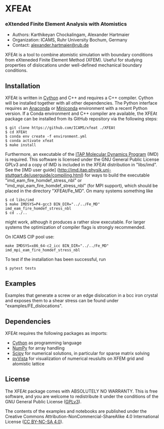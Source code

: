 # XFEAt

### eXtended Finite Element Analysis with Atomistics

  - Authors: Karthikeyan Chockalingam, Alexander Hartmaier
  - Organization: ICAMS, Ruhr University Bochum, Germany
  - Contact: <alexander.hartmaier@rub.de>


XFEAt is a tool to combine atomistic simulation with boundary conditions from eXteneded Finite Element Method (XFEM). Useful for studying properties of dislocations under well-defined mechanical boundary conditions.

## Installation
XFEAt is written in [Cython](https://cython.org) and C++ and requires a C++ compiler. Cython will be installed together with all other dependencies. The Python interface requires an [Anaconda](https://www.anaconda.com/products/individual) or [Miniconda](https://docs.conda.io/en/latest/miniconda.html) environment with a recent Python version. If a Conda environment and C++ compiler are available, the XFEAt package can be installed from its GitHub repository via the following steps:

```
$ git clone https://github.com/ICAMS/xfeat ./XFEAt
$ cd XFEAt
$ conda env create -f environment.yml
$ conda activate xfeat 
$ make install
```

Furthermore, an executable of the [ITAP Molecular Dynamics Program](http://imd.itap.physik.uni-stuttgart.de) (IMD) is required. This software is licensed under the GNU General Public License GPLv3 and a copy of IMD is included in the XFEAt distribution in "libs/imd". See the [IMD user guide] (http://imd.itap.physik.uni-stuttgart.de/userguide/compiling.html) for ways to build the executable "imd\_eam\_fire\_homdef\_stress\_nbl" or "imd\_mpi\_eam\_fire\_homdef\_stress\_nbl" (for MPI support), which should be placed in the directory "XFEAt/Fe\_MD". On many systems something like

```
$ cd libs/imd
$ make IMDSYS=P4-gcc3 BIN_DIR="../../Fe_MD" imd_eam_fire_homdef_stress_nbl
$ cd ../..
```

might work, although it produces a rather slow executable. For larger systems the optimization of compiler flags is strongly recommended.

On ICAMS CIP pool use:

```
make IMDSYS=x86_64-c2_icc BIN_DIR="../../Fe_MD" imd_mpi_eam_fire_homdef_stress_nbl
```

To test if the installation has been successful, run

```
$ pytest tests
```

## Examples
Examples that generate a screw or an edge dislocation in a bcc iron crystal and exposes them to a shear stress can be found under "examples/FE\_dislocations". 

## Dependencies
XFEAt requires the following packages as imports:

 - [Cython](https://cython.org) as programming language
 - [NumPy](http://numpy.scipy.org) for array handling
 - [Scipy](https://www.scipy.org/) for numerical solutions, in particular for sparse matrix solving
 - [pyVista](https://docs.pyvista.org) for visualization of numerical reuslults on XFEM grid and atomistic lattice

## License
The XFEAt package comes with ABSOLUTELY NO WARRANTY. This is free
software, and you are welcome to redistribute it under the conditions of
the GNU General Public License
([GPLv3](http://www.fsf.org/licensing/licenses/gpl.html)).

The contents of the examples and notebooks are published under the 
Creative Commons Attribution-NonCommercial-ShareAlike 4.0 International License
([CC BY-NC-SA 4.0](http://creativecommons.org/licenses/by-nc-sa/4.0/)).

